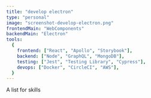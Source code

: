 ```yaml
---
title: "develop electron"
type: "personal"
image: "screenshot-develop-electron.png"
frontendMain: "WebComponents"
backendMain: "Electron"
tools:
  {
    frontend: ["React", "Apollo", "Storybook"],
    backend: ["Node", "GraphQL", "MongoDB"],
    testing: ["Jest", "Testing Library", "Cypress"],
    devops: ["Docker", "CircleCI", "AWS"],
  }
---
```


A list for skills

<!-- end -->
